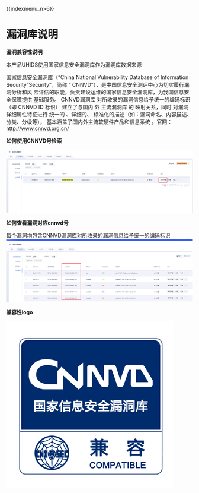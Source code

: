 {{indexmenu_n>6}}

# 漏洞库说明

**漏洞兼容性说明**

本产品UHIDS使用国家信息安全漏洞库作为漏洞库数据来源


国家信息安全漏洞库（“China National Vulnerability Database of Information
Security”Security”，简称 “ CNNVD”），是中国信息安全测评中心为切实履行漏洞分析和风
险评估的职能，负责建设运维的国家信息安全漏洞库，为我国信息安全保障提供
基础服务。 CNNVD漏洞库 对所收录的漏洞信息给予统一的编码标识 （即 CNNVD ID
标识） 建立了与国内 外 主流漏洞库 的 映射关系，同时 对漏洞详细属性特征进行
统一的 、详细的、 标准化的描述（如：漏洞命名、内容描述、分类、分级等），
基本涵盖了国内外主流软硬件产品和信息系统 。官网：http://www.cnnvd.org.cn/

**如何使用CNNVD号检索**

![](/images/operation/cnnvd号检索.png)

**如何查看漏洞对应cnnvd号**

每个漏洞均包含CNNVD漏洞库对所收录的漏洞信息给予统一的编码标识 
![](/images/operation/cnnvd号展示.png)


**兼容性logo**

![](/images/operation/cnnvd_logo.png)
